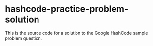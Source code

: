 # hashcode-practice-problem-solution
This is the source code for a solution to the Google HashCode sample problem question. 
